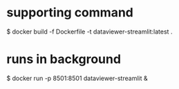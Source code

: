 # supporting command
$ docker build -f Dockerfile -t dataviewer-streamlit:latest .

#  runs in background

$ docker run -p 8501:8501 dataviewer-streamlit &  